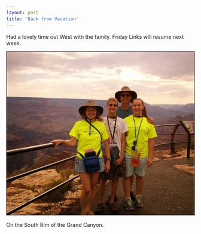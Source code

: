 ```yaml
---
layout: post
title: 'Back from Vacation'
---
```

Had a lovely time out West with the family. Friday Links will resume next week.

[![IMG_20130718_085533](/cdn/images/blog/Windows-Live-Writer/Back-from-Vacation_6B11/IMG_20130718_085533_thumb.jpg)](/cdn/images/blog/Windows-Live-Writer/Back-from-Vacation_6B11/IMG_20130718_085533_2.jpg)

On the South Rim of the Grand Canyon.
